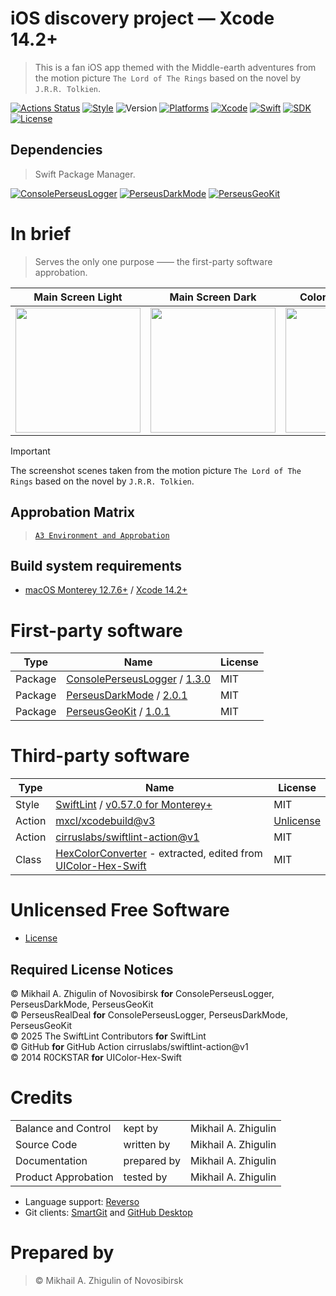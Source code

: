 # iOS discovery project — Xcode 14.2+

> This is a fan iOS app themed with the Middle-earth adventures from the motion picture `The Lord of The Rings` based on the novel by `J.R.R. Tolkien`.

[![Actions Status](https://github.com/perseusrealdeal/theonering/actions/workflows/main.yml/badge.svg)](https://github.com/perseusrealdeal/theonering/actions/workflows/main.yml)
[![Style](https://github.com/perseusrealdeal/theonering/actions/workflows/swiftlint.yml/badge.svg)](https://github.com/perseusrealdeal/theonering/actions/workflows/swiftlint.yml)
![Version](https://img.shields.io/badge/Version-2.0-green.svg)
[![Platforms](https://img.shields.io/badge/Platform-iOS%2012.4+-orange.svg)](https://en.wikipedia.org/wiki/IOS_12)
[![Xcode](https://img.shields.io/badge/Xcode-14.2+-red.svg)](https://en.wikipedia.org/wiki/Xcode)
[![Swift](https://img.shields.io/badge/Swift-5-orange.svg)](https://docs.swift.org/swift-book/RevisionHistory/RevisionHistory.html)
[![SDK](https://img.shields.io/badge/SDK-UIKit%20-blueviolet.svg)](https://developer.apple.com/documentation/uikit)
[![License](http://img.shields.io/:License-Unlicense-green.svg)](/LICENSE)

## Dependencies

> Swift Package Manager.

[![ConsolePerseusLogger](http://img.shields.io/:ConsolePerseusLogger-1.3.0-green.svg)](https://github.com/perseusrealdeal/ConsolePerseusLogger.git)
[![PerseusDarkMode](http://img.shields.io/:PerseusDarkMode-2.0.1-green.svg)](https://github.com/perseusrealdeal/PerseusDarkMode.git)
[![PerseusGeoKit](http://img.shields.io/:PerseusGeoKit-1.0.1-green.svg)](https://github.com/perseusrealdeal/PerseusGeoKit.git)

# In brief

> Serves the only one purpose —— the first-party software approbation.

| Main Screen Light  | Main Screen Dark | Colors Screen Light | Colors Screen Dark |
| :--------------------: | :----------------------: | :-------------------: | :---------------------: |
| <img src="https://github.com/user-attachments/assets/b56a44db-427b-4c31-b4fc-f5ba64118dd7" width="200" style="max-width: 100%; display: block; margin-left: auto; margin-right: auto;"/> | <img src="https://github.com/user-attachments/assets/d511ce06-b938-4ba3-aea9-92a4a579ad40" width="200" style="max-width: 100%; display: block; margin-left: auto; margin-right: auto;"/> | <img src="https://github.com/user-attachments/assets/566d3c63-415d-4b11-a8e7-fc7e73dcce9e" width="200" style="max-width: 100%; display: block; margin-left: auto; margin-right: auto;"/> | <img src="https://github.com/user-attachments/assets/b3381bf7-3f73-465e-aefd-af5191d72af8" width="200" style="max-width: 100%; display: block; margin-left: auto; margin-right: auto;"/> |

> [!IMPORTANT]
> The screenshot scenes taken from the motion picture `The Lord of The Rings` based on the novel by `J.R.R. Tolkien`.

## Approbation Matrix

> [`A3 Environment and Approbation`](/APPROBATION.md)

## Build system requirements

- [macOS Monterey 12.7.6+](https://apps.apple.com/by/app/macos-monterey/id1576738294) / [Xcode 14.2+](https://developer.apple.com/services-account/download?path=/Developer_Tools/Xcode_14.2/Xcode_14.2.xip)

# First-party software

| Type    | Name                                                                                                                                                                  | License |
| ------- | --------------------------------------------------------------------------------------------------------------------------------------------------------------------- | ------- |
| Package | [ConsolePerseusLogger](https://github.com/perseusrealdeal/ConsolePerseusLogger) / [1.3.0](https://github.com/perseusrealdeal/ConsolePerseusLogger/releases/tag/1.3.0) | MIT     |
| Package | [PerseusDarkMode](https://github.com/perseusrealdeal/PerseusDarkMode) / [2.0.1](https://github.com/perseusrealdeal/PerseusDarkMode/releases/tag/2.0.1)                | MIT     |
| Package | [PerseusGeoKit](https://github.com/perseusrealdeal/PerseusGeoKit) / [1.0.1](https://github.com/perseusrealdeal/PerseusGeoKit/releases/tag/1.0.1)                      | MIT     |

# Third-party software

| Type   | Name                                                                                                                              | License                            |
| ------ | --------------------------------------------------------------------------------------------------------------------------------- | ---------------------------------- |
| Style  | [SwiftLint](https://github.com/realm/SwiftLint) / [v0.57.0 for Monterey+](https://github.com/realm/SwiftLint/releases/tag/0.57.0) | MIT                                |
| Action | [mxcl/xcodebuild@v3](https://github.com/mxcl/xcodebuild)                                                                          | [Unlicense](https://unlicense.org) |
| Action | [cirruslabs/swiftlint-action@v1](https://github.com/cirruslabs/swiftlint-action/)                                                 | MIT                                |
| Class  | [HexColorConverter](/DiscoveryProject/DarkModeDiscovery/Configuration/ThirdPartyCode/HexColorConverter.swift) -  extracted, edited from [UIColor-Hex-Swift](https://github.com/yeahdongcn/UIColor-Hex-Swift) | MIT |

# Unlicensed Free Software

- [License](/LICENSE)

## Required License Notices

© Mikhail A. Zhigulin of Novosibirsk **for** ConsolePerseusLogger, PerseusDarkMode, PerseusGeoKit</br>
© PerseusRealDeal **for** ConsolePerseusLogger, PerseusDarkMode, PerseusGeoKit</br>
© 2025 The SwiftLint Contributors **for** SwiftLint</br>
© GitHub **for** GitHub Action cirruslabs/swiftlint-action@v1</br>
© 2014 R0CKSTAR **for** UIColor-Hex-Swift</br>

# Credits

<table>
<tr>
    <td>Balance and Control</td>
    <td>kept by</td>
    <td>Mikhail A. Zhigulin</td>
</tr>
<tr>
    <td>Source Code</td>
    <td>written by</td>
    <td>Mikhail A. Zhigulin</td>
</tr>
<tr>
    <td>Documentation</td>
    <td>prepared by</td>
    <td>Mikhail A. Zhigulin</td>
</tr>
<tr>
    <td>Product Approbation</td>
    <td>tested by</td>
    <td>Mikhail A. Zhigulin</td>
</tr>
</table>

- Language support: [Reverso](https://www.reverso.net/)
- Git clients: [SmartGit](https://syntevo.com/) and [GitHub Desktop](https://github.com/apps/desktop)

# Prepared by

> © Mikhail A. Zhigulin of Novosibirsk
